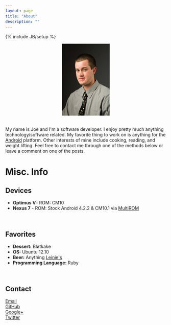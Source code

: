 ```yaml
---
layout: page
title: "About"
description: ""
---
```

{% include JB/setup %}


<div style="text-align:center;">
  <img src="/assets/images/headshot.jpg" alt="headshot"/>
</div>

<br />

My name is Joe and I'm a software developer.  I enjoy pretty much anything
technology/software related.  My favorite thing to work on is anything for the
 [Android](http://www.android.com) platform.  Other interests of mine include
cooking, reading, and weight lifting.  Feel free to contact me through one of
the methods below or leave a comment on one of the posts.

Misc. Info
==========

Devices
-------
* **Optimus V**- ROM: CM10<br />
* **Nexus 7** - ROM: Stock Android 4.2.2 & CM10.1 via 
[MultiROM](http://forum.xda-developers.com/showthread.php?t=2011403)

<br/>

Favorites
---------
* **Dessert:** Bløtkake
* **OS:** Ubuntu 12.10
* **Beer:** Anything [Leinie's](https://leinie.com/)
* **Programming Language:** Ruby


<br />

Contact
-------
[Email](mailto:riderj51@gmail.com)<br />
[GitHub](https://github.com/oneEyedOdin)<br />
[Google+](https://plus.google.com/u/0/108265342299167834567)<br />
<a href="javascript:twitterMsg();">Twitter</a>


<script type="text/javascript">
  function twitterMsg(){
    alert("I don't have a Twitter account.\n\n Thanks for clicking! :)");
  }
</script>

